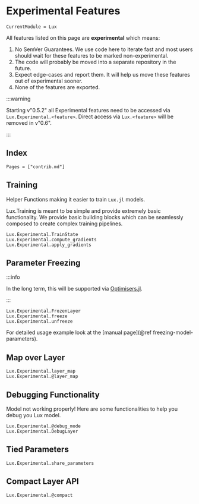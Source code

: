 # Experimental Features

```@meta
CurrentModule = Lux
```

All features listed on this page are **experimental** which means:

1. No SemVer Guarantees. We use code here to iterate fast and most users should wait for
   these features to be marked non-experimental.
2. The code will probably be moved into a separate repository in the future.
3. Expect edge-cases and report them. It will help us move these features out of
   experimental sooner.
4. None of the features are exported.

:::warning

Starting v"0.5.2" all Experimental features need to be accessed via
`Lux.Experimental.<feature>`. Direct access via `Lux.<feature>` will be removed in v"0.6".

:::

## Index

```@index
Pages = ["contrib.md"]
```

## Training

Helper Functions making it easier to train `Lux.jl` models.

Lux.Training is meant to be simple and provide extremely basic functionality. We provide
basic building blocks which can be seamlessly composed to create complex training pipelines.

```@docs
Lux.Experimental.TrainState
Lux.Experimental.compute_gradients
Lux.Experimental.apply_gradients
```

## Parameter Freezing

:::info

In the long term, this will be supported via
[Optimisers.jl](https://github.com/FluxML/Optimisers.jl/pull/49).

:::

```@docs
Lux.Experimental.FrozenLayer
Lux.Experimental.freeze
Lux.Experimental.unfreeze
```

For detailed usage example look at the [manual page](@ref freezing-model-parameters).

## Map over Layer

```@docs
Lux.Experimental.layer_map
Lux.Experimental.@layer_map
```

## Debugging Functionality

Model not working properly! Here are some functionalities to help you debug you Lux model.

```@docs
Lux.Experimental.@debug_mode
Lux.Experimental.DebugLayer
```

## Tied Parameters

```@docs
Lux.Experimental.share_parameters
```

## Compact Layer API

```@docs
Lux.Experimental.@compact
```
